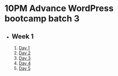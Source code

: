 # 10PM Advance WordPress bootcamp batch 3

- ## Week 1

   1. [Day 1](https://www.facebook.com/iCodeguru/videos/1535819536998203)
   2. [Day 2](https://www.facebook.com/iCodeguru/videos/1386761135314662)
   3. [Day 3](https://www.facebook.com/iCodeguru/videos/739625521673782)
   4. [Day 4]()
   5. [Day 5]()

<!-- - ## Week

   1. [Day 1]()
   2. [Day 2]()
   3. [Day 3]()
   4. [Day 4]()
   5. [Day 5]() -->
